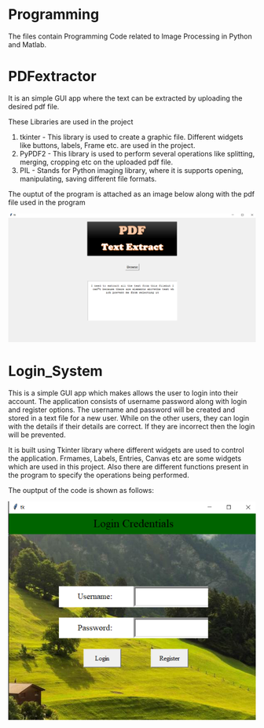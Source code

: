 # Programming

The files contain Programming Code related to Image Processing in Python and Matlab.

# PDFextractor 
 
It is an simple GUI app where the text can be extracted by uploading the desired pdf file.

These Libraries are used in the project

1. tkinter - This library is used to create a graphic file. Different widgets like buttons, labels, Frame etc. are used in the project.
2. PyPDF2 - This library is used to perform several operations like splitting, merging, cropping etc on the uploaded pdf file.
3. PIL - Stands for Python imaging library, where it is supports opening, manipulating, saving different file formats.

The ouptut of the program is attached as an image below along with the pdf file used in the program

![](PDFextractor.png)


# Login_System

This is a simple GUI app which makes allows the user to login into their account. The application consists of username password along with login and register options. The username and password will be created and stored in a text file for a new user. While on the other users, they can login with the details if their details are correct. If they are incorrect then the login will be prevented. 

It is built using Tkinter library where different widgets are used to control the application. Frmames, Labels, Entries, Canvas etc are some widgets which are used in this project. Also there are different functions present in the program to specify the operations being performed. 

The ouptput of the code is shown as follows:

![](Screenshot%20(39).png)


